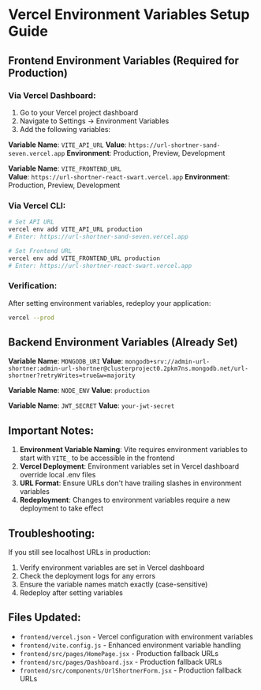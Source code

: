 # Vercel Environment Variables Setup Guide

## Frontend Environment Variables (Required for Production)

### Via Vercel Dashboard:
1. Go to your Vercel project dashboard
2. Navigate to Settings → Environment Variables
3. Add the following variables:

**Variable Name**: `VITE_API_URL`
**Value**: `https://url-shortner-sand-seven.vercel.app`
**Environment**: Production, Preview, Development

**Variable Name**: `VITE_FRONTEND_URL`  
**Value**: `https://url-shortner-react-swart.vercel.app`
**Environment**: Production, Preview, Development

### Via Vercel CLI:
```bash
# Set API URL
vercel env add VITE_API_URL production
# Enter: https://url-shortner-sand-seven.vercel.app

# Set Frontend URL
vercel env add VITE_FRONTEND_URL production  
# Enter: https://url-shortner-react-swart.vercel.app
```

### Verification:
After setting environment variables, redeploy your application:
```bash
vercel --prod
```

## Backend Environment Variables (Already Set)

**Variable Name**: `MONGODB_URI`
**Value**: `mongodb+srv://admin-url-shortner:admin-url-shortner@clusterproject0.2pkm7ns.mongodb.net/url-shortner?retryWrites=true&w=majority`

**Variable Name**: `NODE_ENV`
**Value**: `production`

**Variable Name**: `JWT_SECRET`
**Value**: `your-jwt-secret`

## Important Notes:

1. **Environment Variable Naming**: Vite requires environment variables to start with `VITE_` to be accessible in the frontend
2. **Vercel Deployment**: Environment variables set in Vercel dashboard override local .env files
3. **URL Format**: Ensure URLs don't have trailing slashes in environment variables
4. **Redeployment**: Changes to environment variables require a new deployment to take effect

## Troubleshooting:

If you still see localhost URLs in production:
1. Verify environment variables are set in Vercel dashboard
2. Check the deployment logs for any errors
3. Ensure the variable names match exactly (case-sensitive)
4. Redeploy after setting variables

## Files Updated:
- `frontend/vercel.json` - Vercel configuration with environment variables
- `frontend/vite.config.js` - Enhanced environment variable handling
- `frontend/src/pages/HomePage.jsx` - Production fallback URLs
- `frontend/src/pages/Dashboard.jsx` - Production fallback URLs  
- `frontend/src/components/UrlShortnerForm.jsx` - Production fallback URLs

